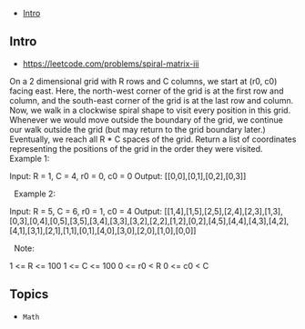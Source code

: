 - [Intro](#intro)

## Intro

- https://leetcode.com/problems/spiral-matrix-iii

On a 2 dimensional grid with R rows and C columns, we start at (r0, c0) facing east.
Here, the north-west corner of the grid is at the first row and column, and the south-east corner of the grid is at the last row and column.
Now, we walk in a clockwise spiral shape to visit every position in this grid. 
Whenever we would move outside the boundary of the grid, we continue our walk outside the grid (but may return to the grid boundary later.) 
Eventually, we reach all R * C spaces of the grid.
Return a list of coordinates representing the positions of the grid in the order they were visited.
 
Example 1:

Input: R = 1, C = 4, r0 = 0, c0 = 0
Output: [[0,0],[0,1],[0,2],[0,3]]



 
Example 2:

Input: R = 5, C = 6, r0 = 1, c0 = 4
Output: [[1,4],[1,5],[2,5],[2,4],[2,3],[1,3],[0,3],[0,4],[0,5],[3,5],[3,4],[3,3],[3,2],[2,2],[1,2],[0,2],[4,5],[4,4],[4,3],[4,2],[4,1],[3,1],[2,1],[1,1],[0,1],[4,0],[3,0],[2,0],[1,0],[0,0]]





 
Note:

1 <= R <= 100
1 <= C <= 100
0 <= r0 < R
0 <= c0 < C




## Topics

- `Math`


